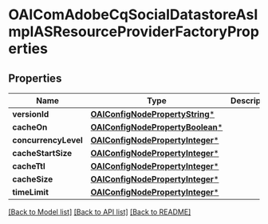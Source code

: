 # OAIComAdobeCqSocialDatastoreAsImplASResourceProviderFactoryProperties

## Properties
Name | Type | Description | Notes
------------ | ------------- | ------------- | -------------
**versionId** | [**OAIConfigNodePropertyString***](OAIConfigNodePropertyString.md) |  | [optional] 
**cacheOn** | [**OAIConfigNodePropertyBoolean***](OAIConfigNodePropertyBoolean.md) |  | [optional] 
**concurrencyLevel** | [**OAIConfigNodePropertyInteger***](OAIConfigNodePropertyInteger.md) |  | [optional] 
**cacheStartSize** | [**OAIConfigNodePropertyInteger***](OAIConfigNodePropertyInteger.md) |  | [optional] 
**cacheTtl** | [**OAIConfigNodePropertyInteger***](OAIConfigNodePropertyInteger.md) |  | [optional] 
**cacheSize** | [**OAIConfigNodePropertyInteger***](OAIConfigNodePropertyInteger.md) |  | [optional] 
**timeLimit** | [**OAIConfigNodePropertyInteger***](OAIConfigNodePropertyInteger.md) |  | [optional] 

[[Back to Model list]](../README.md#documentation-for-models) [[Back to API list]](../README.md#documentation-for-api-endpoints) [[Back to README]](../README.md)


